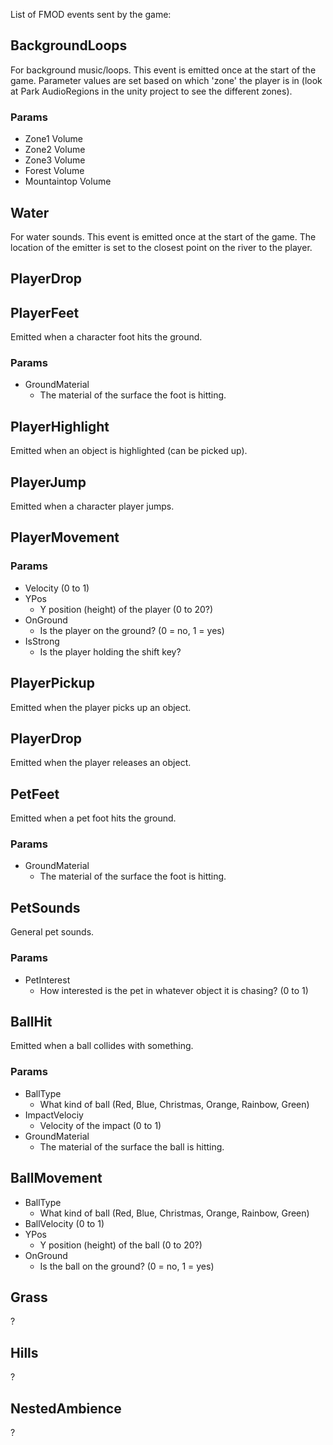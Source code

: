 List of FMOD events sent by the game:

## BackgroundLoops

For background music/loops. This event is emitted once at the start of the game. Parameter values are set based on which 'zone' the player is in (look at Park AudioRegions in the unity project to see the different zones).

### Params
- Zone1 Volume
- Zone2 Volume
- Zone3 Volume
- Forest Volume
- Mountaintop Volume

## Water

For water sounds. This event is emitted once at the start of the game. The location of the emitter is set to the closest point on the river to the player.

## PlayerDrop

## PlayerFeet

Emitted when a character foot hits the ground.

### Params
- GroundMaterial
  - The material of the surface the foot is hitting.

## PlayerHighlight

Emitted when an object is highlighted (can be picked up).

## PlayerJump

Emitted when a character player jumps.

## PlayerMovement

### Params

- Velocity (0 to 1)
- YPos
  - Y position (height) of the player (0 to 20?)
- OnGround
  - Is the player on the ground? (0 = no, 1 = yes) 
- IsStrong
  - Is the player holding the shift key?

## PlayerPickup

Emitted when the player picks up an object.

## PlayerDrop

Emitted when the player releases an object.

## PetFeet

Emitted when a pet foot hits the ground.

### Params
- GroundMaterial
  - The material of the surface the foot is hitting.

## PetSounds

General pet sounds.

### Params
- PetInterest
  - How interested is the pet in whatever object it is chasing? (0 to 1)

## BallHit

Emitted when a ball collides with something.

### Params
- BallType
  - What kind of ball (Red, Blue, Christmas, Orange, Rainbow, Green)
- ImpactVelociy
  - Velocity of the impact (0 to 1)
- GroundMaterial
  - The material of the surface the ball is hitting.

## BallMovement

- BallType
  - What kind of ball (Red, Blue, Christmas, Orange, Rainbow, Green)
- BallVelocity (0 to 1)
- YPos
  - Y position (height) of the ball (0 to 20?)
- OnGround
  - Is the ball on the ground? (0 = no, 1 = yes) 

## Grass

?

## Hills

?

## NestedAmbience

?

